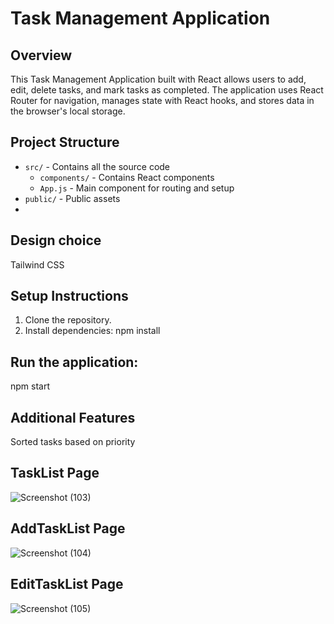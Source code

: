 # Task Management Application

## Overview
This Task Management Application built with React allows users to add, edit, delete tasks, and mark tasks as completed. The application uses React Router for navigation, manages state with React hooks, and stores data in the browser's local storage.

## Project Structure
- `src/` - Contains all the source code
  - `components/` - Contains React components
  - `App.js` - Main component for routing and setup
- `public/` - Public assets
- 
## Design choice
Tailwind CSS

## Setup Instructions
1. Clone the repository.
2. Install dependencies:
   npm install
## Run the application:
 npm start
## Additional Features
Sorted tasks based on priority

## TaskList Page 
![Screenshot (103)](https://github.com/Hansraj8149/AulaCube-assignment1/assets/91865531/e1844d35-3e9c-4fb0-a9fc-ae807b9d33b9)


## AddTaskList Page
![Screenshot (104)](https://github.com/Hansraj8149/AulaCube-assignment1/assets/91865531/f3ba6fff-cb08-4d37-b6d1-bb1f761bce0f)


## EditTaskList Page
![Screenshot (105)](https://github.com/Hansraj8149/AulaCube-assignment1/assets/91865531/09099cb8-afa4-4376-96b7-5a7f755c4308)





